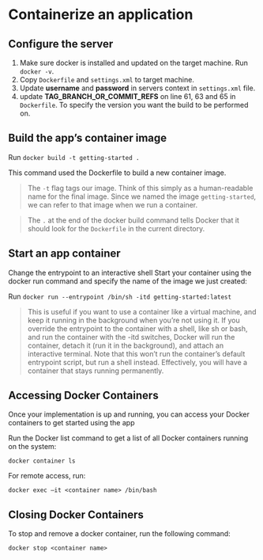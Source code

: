 # Containerize an application

## Configure the server

1. Make sure docker is installed and updated on the target machine. Run `docker -v`.
2. Copy `Dockerfile` and `settings.xml` to target machine.
3. Update **username** and **password** in servers context in `settings.xml` file.
4. update **TAG_BRANCH_OR_COMMIT_REFS** on line 61, 63 and 65 in `Dockerfile`. To specify the version you want the build
   to be performed on.

## Build the app’s container image

Run `docker build -t getting-started .`

This command used the Dockerfile to build a new container image.

> The `-t` flag tags our image. Think of this simply as a human-readable name for the final image. Since we named the image `getting-started`, we can refer to that image when we run a container.

> The `.` at the end of the docker build command tells Docker that it should look for the `Dockerfile` in the current directory.

## Start an app container

Change the entrypoint to an interactive shell Start your container using the docker run command and specify the name of
the image we just created:

Run `docker run --entrypoint /bin/sh -itd getting-started:latest`

> This is useful if you want to use a container like a virtual machine, and keep it running in the background when you’re not using it. If you override the entrypoint to the container with a shell, like sh or bash, and run the container with the -itd switches, Docker will run the container, detach it (run it in the background), and attach an interactive terminal. Note that this won’t run the container’s default entrypoint script, but run a shell instead. Effectively, you will have a container that stays running permanently.

## Accessing Docker Containers

Once your implementation is up and running, you can access your Docker containers to get started using the app

Run the Docker list command to get a list of all Docker containers running on the system:

`docker container ls`

For remote access, run:

`docker exec –it <container name> /bin/bash`

## Closing Docker Containers

To stop and remove a docker container, run the following command:

`docker stop <container name>`
